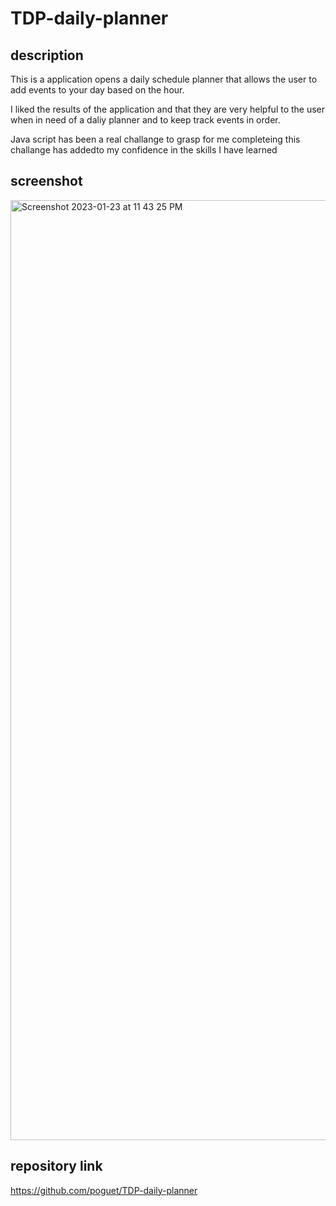# TDP-daily-planner

## description 

This is a application opens a daily schedule planner that allows the user to add events to your day based on the hour.

I liked the results of the application and that they are very helpful to the user when in need of a daliy planner and to keep track events in order.

Java script has been a real challange to grasp for me completeing this challange has addedto my confidence in the skills I have learned

## screenshot
<img width="1504" alt="Screenshot 2023-01-23 at 11 43 25 PM" src="https://user-images.githubusercontent.com/118129483/214986104-89cbd6ea-f47e-43ce-b9e7-fafd6577ffae.png">

## repository link
https://github.com/poguet/TDP-daily-planner